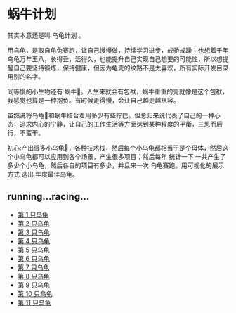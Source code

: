 # 蜗牛计划
其实本意还是叫 乌龟计划 。

用乌龟，是取自龟兔赛跑，让自己慢慢做，持续学习进步，戒骄戒躁；也想着千年乌龟万年王八，长得丑，活得久，也能提升自己实现自己想要的可能性，所以想提醒自己要坚持锻炼，保持健康，但因为龟壳的纹路不是太喜欢，所有实际开发目录用别的名字。

同等慢的小生物还有 蜗牛🐌。人生来就会有包袱，蜗牛重重的壳就像是这个包袱，我感觉也算是一种抱负。有时候走得慢，会让自己越走越从容。

虽然说将乌龟🐢和蜗牛结合着用多少有些拧巴。但总归来说代表了自己的一种心态，追求内心的宁静，让自己的工作生活等方面达到某种程度的平衡，三思而后行，不蛮干。

初心:产出很多小乌龟🐢，各种技术栈，然后每个小乌龟都相当于是个母体，然后这个小乌龟都可以应用到各个场景，产生很多项目；然后每年 统计一下 一共产生了多少个小乌龟，然后各自的项目有多少，并且来一次 乌龟赛跑。用可视化的展示方式 选出 年度最佳乌龟。

## running...racing...

* [第 1 只乌龟](https://github.com/fuxy1011/snail/blob/master/01snail/%E6%80%BB%E7%BB%93/read.md)
* [第 2 只乌龟](https://github.com/fuxy1011/snail/blob/master/02snail/%E6%80%BB%E7%BB%93/error.md)
* [第 3 只乌龟](https://github.com/fuxy1011/snail/blob/master/03snail/%E6%80%BB%E7%BB%93/error.md)
* [第 4 只乌龟](https://github.com/fuxy1011/snail/blob/master/04snail/%E6%80%BB%E7%BB%93/error.md)
* [第 5 只乌龟](https://github.com/fuxy1011/snail/blob/master/05snail/%E6%80%BB%E7%BB%93/error.md)
* [第 6 只乌龟](https://github.com/fuxy1011/snail/blob/master/06snail/%E6%80%BB%E7%BB%93/error.md)
* [第 7 只乌龟](https://github.com/fuxy1011/snail/blob/master/07snail/%E6%80%BB%E7%BB%93/error.md)
* [第 8 只乌龟](https://github.com/fuxy1011/snail/blob/master/08snail/%E6%80%BB%E7%BB%93/error.md)  
* [第 9 只乌龟](https://github.com/fuxy1011/snail/blob/master/09snail/%E6%80%BB%E7%BB%93/error.md)  
* [第 10 只乌龟](https://github.com/fuxy1011/snail/blob/master/10snail/%E6%80%BB%E7%BB%93/error.md)
* [第 11 只乌龟](https://github.com/fuxy1011/snail/blob/master/11snail/%E6%80%BB%E7%BB%93/error.md)
